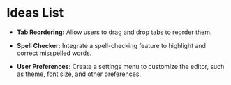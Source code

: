 # Ideas List

 - **Tab Reordering:** Allow users to drag and drop tabs to reorder them.

 - **Spell Checker:** Integrate a spell-checking feature to highlight and correct misspelled words.

 - **User Preferences:** Create a settings menu to customize the editor, such as theme, font size, and other preferences.


